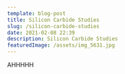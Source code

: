 ```yaml
---
template: blog-post
title: Silicon Carbide Studies
slug: /silicon-carbide-studies
date: 2021-02-08 22:39
description: Silicon Carbide Studies
featuredImage: /assets/img_5631.jpg
---
```

AHHHHH